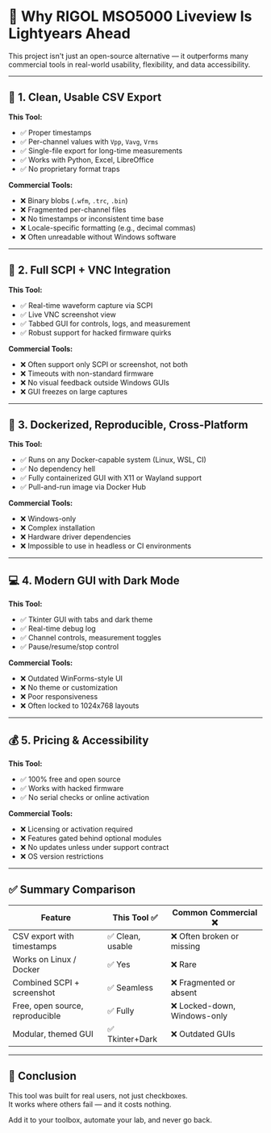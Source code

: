 # 🚀 Why RIGOL MSO5000 Liveview Is Lightyears Ahead

This project isn't just an open-source alternative — it outperforms many commercial tools in real-world usability, flexibility, and data accessibility.

---

## 🧾 1. Clean, Usable CSV Export

**This Tool:**
- ✅ Proper timestamps
- ✅ Per-channel values with `Vpp`, `Vavg`, `Vrms`
- ✅ Single-file export for long-time measurements
- ✅ Works with Python, Excel, LibreOffice
- ✅ No proprietary format traps

**Commercial Tools:**
- ❌ Binary blobs (`.wfm`, `.trc`, `.bin`)
- ❌ Fragmented per-channel files
- ❌ No timestamps or inconsistent time base
- ❌ Locale-specific formatting (e.g., decimal commas)
- ❌ Often unreadable without Windows software

---

## 🧠 2. Full SCPI + VNC Integration

**This Tool:**
- ✅ Real-time waveform capture via SCPI
- ✅ Live VNC screenshot view
- ✅ Tabbed GUI for controls, logs, and measurement
- ✅ Robust support for hacked firmware quirks

**Commercial Tools:**
- ❌ Often support only SCPI or screenshot, not both
- ❌ Timeouts with non-standard firmware
- ❌ No visual feedback outside Windows GUIs
- ❌ GUI freezes on large captures

---

## 🐳 3. Dockerized, Reproducible, Cross-Platform

**This Tool:**
- ✅ Runs on any Docker-capable system (Linux, WSL, CI)
- ✅ No dependency hell
- ✅ Fully containerized GUI with X11 or Wayland support
- ✅ Pull-and-run image via Docker Hub

**Commercial Tools:**
- ❌ Windows-only
- ❌ Complex installation
- ❌ Hardware driver dependencies
- ❌ Impossible to use in headless or CI environments

---

## 💻 4. Modern GUI with Dark Mode

**This Tool:**
- ✅ Tkinter GUI with tabs and dark theme
- ✅ Real-time debug log
- ✅ Channel controls, measurement toggles
- ✅ Pause/resume/stop control

**Commercial Tools:**
- ❌ Outdated WinForms-style UI
- ❌ No theme or customization
- ❌ Poor responsiveness
- ❌ Often locked to 1024x768 layouts

---

## 💰 5. Pricing & Accessibility

**This Tool:**
- ✅ 100% free and open source
- ✅ Works with hacked firmware
- ✅ No serial checks or online activation

**Commercial Tools:**
- ❌ Licensing or activation required
- ❌ Features gated behind optional modules
- ❌ No updates unless under support contract
- ❌ OS version restrictions

---

## ✅ Summary Comparison

| Feature                          | This Tool ✅       | Common Commercial ❌       |
|----------------------------------|--------------------|-----------------------------|
| CSV export with timestamps       | ✅ Clean, usable    | ❌ Often broken or missing  |
| Works on Linux / Docker          | ✅ Yes              | ❌ Rare                     |
| Combined SCPI + screenshot       | ✅ Seamless         | ❌ Fragmented or absent     |
| Free, open source, reproducible  | ✅ Fully            | ❌ Locked-down, Windows-only|
| Modular, themed GUI              | ✅ Tkinter+Dark     | ❌ Outdated GUIs            |

---

## 🏁 Conclusion

This tool was built for real users, not just checkboxes.  
It works where others fail — and it costs nothing.

Add it to your toolbox, automate your lab, and never go back.
